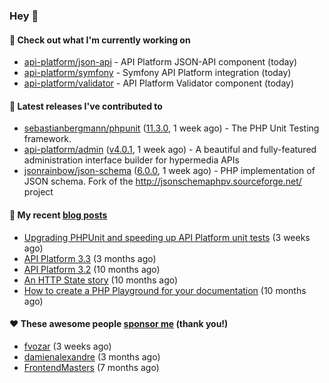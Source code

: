 ### Hey 👋

#### 👷 Check out what I'm currently working on

- [api-platform/json-api](https://github.com/api-platform/json-api) - API Platform JSON-API component (today)
- [api-platform/symfony](https://github.com/api-platform/symfony) - Symfony API Platform integration (today)
- [api-platform/validator](https://github.com/api-platform/validator) - API Platform Validator component (today)

#### 🔭 Latest releases I've contributed to

- [sebastianbergmann/phpunit](https://github.com/sebastianbergmann/phpunit) ([11.3.0](https://github.com/sebastianbergmann/phpunit/releases/tag/11.3.0), 1 week ago) - The PHP Unit Testing framework.
- [api-platform/admin](https://github.com/api-platform/admin) ([v4.0.1](https://github.com/api-platform/admin/releases/tag/v4.0.1), 1 week ago) - A beautiful and fully-featured administration interface builder for hypermedia APIs
- [jsonrainbow/json-schema](https://github.com/jsonrainbow/json-schema) ([6.0.0](https://github.com/jsonrainbow/json-schema/releases/tag/6.0.0), 1 week ago) - PHP implementation of JSON schema. Fork of the http://jsonschemaphpv.sourceforge.net/ project 

#### 📜 My recent [blog posts](https://soyuka.me)

- [Upgrading PHPUnit and speeding up API Platform unit tests](https://soyuka.me/upgrading-phpunit-and-speeding-up-api-platform-unit-tests/) (3 weeks ago)
- [API Platform 3.3](https://soyuka.me/api-platform-3.3/) (3 months ago)
- [API Platform 3.2](https://soyuka.me/api-platform-3.2/) (10 months ago)
- [An HTTP State story](https://soyuka.me/http-state-story/) (10 months ago)
- [How to create a PHP Playground for your documentation](https://soyuka.me/how-to-create-a-php-playground-for-your-documentation/) (10 months ago)

#### ❤️ These awesome people [sponsor me](https://github.com/sponsors/soyuka) (thank you!)

- [fvozar](https://github.com/fvozar) (3 weeks ago)
- [damienalexandre](https://github.com/damienalexandre) (3 months ago)
- [FrontendMasters](https://github.com/FrontendMasters) (7 months ago)
